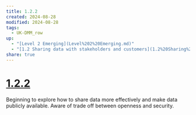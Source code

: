 ```yaml
---
title: 1.2.2
created: 2024-08-28
modified: 2024-08-28
tags:
  - UK-DMM_row
up:
  - "[Level 2 Emerging](Level%202%20Emerging.md)"
  - "[1.2 Sharing data with stakeholders and customers](1.2%20Sharing%20data%20with%20stakeholders%20and%20customers.md)"
share: true
---
```

# [1.2.2](1.2.2.md)

Beginning to explore how to share data more effectively and make data publicly available. Aware of trade off between openness and security.
